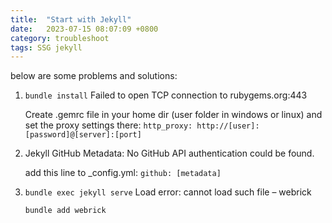 ```yaml
---
title:  "Start with Jekyll"
date:   2023-07-15 08:07:09 +0800
category: troubleshoot
tags: SSG jekyll
---
```


below are some problems and solutions:

1. `bundle install` Failed to open TCP connection to rubygems.org:443

   Create .gemrc file in your home dir (user folder in windows or linux) and set the proxy settings there:
   `http_proxy: http://[user]:[password]@[server]:[port]`

2. Jekyll GitHub Metadata: No GitHub API authentication could be found.
   
   add this line to _config.yml:
   `github: [metadata]`

3. `bundle exec jekyll serve` Load error: cannot load such file – webrick
   
   `bundle add webrick`